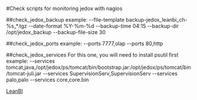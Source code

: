 #Check scripts for monitoring jedox with nagios

##check_jedox_backup
example:
--file-template backup-jedox_leanbi_ch-%s_*.tgz --date-format %Y-%m-%d --backup-time 04:15 --backup-dir /opt/jedox_backup --backup-file-size 30

##check_jedox_ports
example:
--ports 7777,olap --ports 80,http

##check_jedox_services
For this one, you will need to install psutil first
example:
--services tomcat,java,/opt/jedox/ps/tomcat/bin/bootstrap.jar:/opt/jedox/ps/tomcat/bin/tomcat-juli.jar --services SupervisionServ,SupervisionServ --services palo,palo --services core,core.bin

[LeanBI](http://leanbi.ch/big-data/)